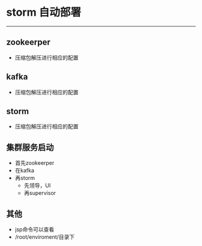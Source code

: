 # storm 自动部署
***
## zookeerper
- 压缩包解压进行相应的配置

## kafka
- 压缩包解压进行相应的配置

## storm
- 压缩包解压进行相应的配置

## 集群服务启动
- 首先zookeerper
- 在kafka
- 再storm
	- 先领导，UI
	- 再supervisor

## 其他
- jsp命令可以查看
- /root/enviroment/目录下